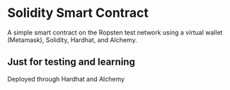 # Solidity Smart Contract

A simple smart contract on the Ropsten test network using a virtual wallet (Metamask), Solidity, Hardhat, and Alchemy.

## Just for testing and learning

Deployed through Hardhat and Alchemy